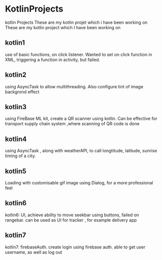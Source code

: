 # KotlinProjects
kotlin Projects
These are my kotlin projet which i have been working on
These are my kotlin project which I have been working on
 
 ## kotlin1
use of basic functions, on click listener. Wanted to set on click function in XML, triggering a function in activity,  but failed.

 ## kotlin2
using AsyncTask to allow multithreading. Also configure tint of image backgrond effect
  
  ## kotlin3
  
  using FireBase ML kit, create a QR scanner using kotlin. Can be effective for transport supply chain system ,where scanning of QR code is done
  ## kotlin4
  using AsyncTask , along with weatherAPI, to call longtitude, latitude, sunrise timing of a city.
  
## kotlin5 
Loading  with customisable gif image using Dialog, for a more professional feel 
## kotlin6
kotlin6: UI, achieve ability to move seekbar using buttons, failed on rangebar. can be used as UI for tracker , for example delivery app
## kotlin7
kotlin7: firebaseAuth. create login using firebase auth. able to get user username, as well as log out
